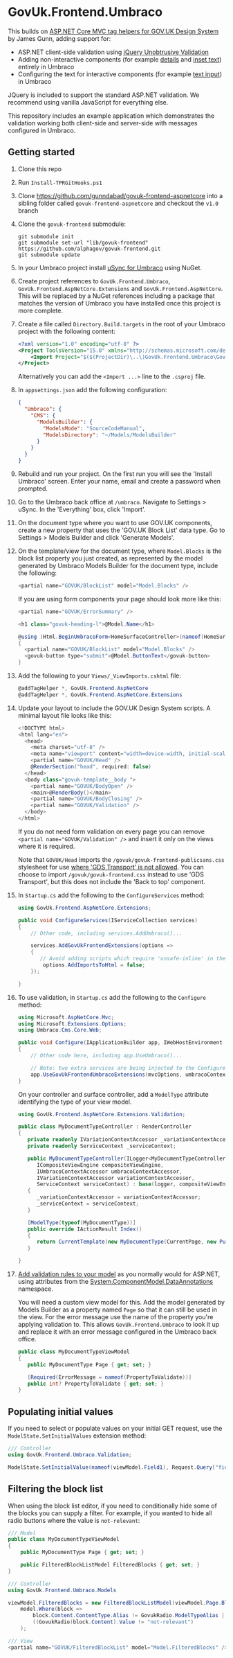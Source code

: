 # GovUk.Frontend.Umbraco

This builds on [ASP.NET Core MVC tag helpers for GOV.UK Design System](https://github.com/gunndabad/govuk-frontend-aspnetcore) by James Gunn, adding support for:

- ASP.NET client-side validation using [jQuery Unobtrusive Validation](https://github.com/aspnet/jquery-validation-unobtrusive)
- Adding non-interactive components (for example [details](https://design-system.service.gov.uk/components/details/) and [inset text](https://design-system.service.gov.uk/components/inset-text/)) entirely in Umbraco
- Configuring the text for interactive components (for example [text input](https://design-system.service.gov.uk/components/text-input/)) in Umbraco

JQuery is included to support the standard ASP.NET validation. We recommend using vanilla JavaScript for everything else.

This repository includes an example application which demonstrates the validation working both client-side and server-side with messages configured in Umbraco.

## Getting started

1. Clone this repo
2. Run `Install-TPRGitHooks.ps1`
3. Clone https://github.com/gunndabad/govuk-frontend-aspnetcore into a sibling folder called `govuk-frontend-aspnetcore` and checkout the `v1.0` branch
4. Clone the `govuk-frontend` submodule:

   ```pwsh
   git submodule init
   git submodule set-url "lib/govuk-frontend" https://github.com/alphagov/govuk-frontend.git
   git submodule update
   ```

5. In your Umbraco project install [uSync for Umbraco](https://jumoo.co.uk/usync/) using NuGet.
6. Create project references to `GovUk.Frontend.Umbraco`, `GovUk.Frontend.AspNetCore.Extensions` and `GovUk.Frontend.AspNetCore`. This will be replaced by a NuGet references including a package that matches the version of Umbraco you have installed once this project is more complete.
7. Create a file called `Directory.Build.targets` in the root of your Umbraco project with the following content:

   ```xml
   <?xml version="1.0" encoding="utf-8" ?>
   <Project ToolsVersion="15.0" xmlns="http://schemas.microsoft.com/developer/msbuild/2003">
       <Import Project="$($(ProjectDir)\..\)GovUk.Frontend.Umbraco\GovUk.Frontend.targets" />
   </Project>
   ```

   Alternatively you can add the `<Import ...>` line to the `.csproj` file.

8. In `appsettings.json` add the following configuration:

   ```json
   {
     "Umbraco": {
       "CMS": {
         "ModelsBuilder": {
           "ModelsMode": "SourceCodeManual",
           "ModelsDirectory": "~/Models/ModelsBuilder"
         }
       }
     }
   }
   ```

9. Rebuild and run your project. On the first run you will see the 'Install Umbraco' screen. Enter your name, email and create a password when prompted.
10. Go to the Umbraco back office at `/umbraco`. Navigate to Settings > uSync. In the 'Everything' box, click 'Import'.
11. On the document type where you want to use GOV.UK components, create a new property that uses the 'GOV.UK Block List' data type. Go to Settings > Models Builder and click 'Generate Models'.
12. On the template/view for the document type, where `Model.Blocks` is the block list property you just created, as represented by the model generated by Umbraco Models Builder for the document type, include the following:

    ```csharp
    <partial name="GOVUK/BlockList" model="Model.Blocks" />
    ```

    If you are using form components your page should look more like this:

    ```csharp
    <partial name="GOVUK/ErrorSummary" />

    <h1 class="govuk-heading-l">@Model.Name</h1>

    @using (Html.BeginUmbracoForm<HomeSurfaceController>(nameof(HomeSurfaceController.Index), null, new { novalidate="novalidate" }))
    {
      <partial name="GOVUK/BlockList" model="Model.Blocks" />
      <govuk-button type="submit">@Model.ButtonText</govuk-button>
    }
    ```

13. Add the following to your `Views/_ViewImports.cshtml` file:

    ```csharp
    @addTagHelper *, GovUk.Frontend.AspNetCore
    @addTagHelper *, GovUk.Frontend.AspNetCore.Extensions
    ```

14. Update your layout to include the GOV.UK Design System scripts. A minimal layout file looks like this:

    ```csharp
    <!DOCTYPE html>
    <html lang="en">
      <head>
        <meta charset="utf-8" />
        <meta name="viewport" content="width=device-width, initial-scale=1.0" />
        <partial name="GOVUK/Head" />
        @RenderSection("head", required: false)
      </head>
      <body class="govuk-template__body ">
        <partial name="GOVUK/BodyOpen" />
        <main>@RenderBody()</main>
        <partial name="GOVUK/BodyClosing" />
        <partial name="GOVUK/Validation" />
      </body>
    </html>
    ```

    If you do not need form validation on every page you can remove `<partial name="GOVUK/Validation" />` and insert it only on the views where it is required.

    Note that `GOVUK/Head` imports the `/govuk/govuk-frontend-publicsans.css` stylesheet for use [where 'GDS Transport' is not allowed](https://design-system.service.gov.uk/styles/typography/). You can choose to import `/govuk/govuk-frontend.css` instead to use 'GDS Transport', but this does not include the 'Back to top' component.

15. In `Startup.cs` add the following to the `ConfigureServices` method:

    ```csharp
    using GovUk.Frontend.AspNetCore.Extensions;

    public void ConfigureServices(IServiceCollection services)
    {
        // Other code, including services.AddUmbraco()...

        services.AddGovUkFrontendExtensions(options =>
        {
           // Avoid adding scripts which require 'unsafe-inline' in the content security policy
            options.AddImportsToHtml = false;
        });

    }
    ```

16. To use validation, in `Startup.cs` add the following to the `Configure` method:

    ```csharp
    using Microsoft.AspNetCore.Mvc;
    using Microsoft.Extensions.Options;
    using Umbraco.Cms.Core.Web;

    public void Configure(IApplicationBuilder app, IWebHostEnvironment env, IOptions<MvcOptions> mvcOptions, IUmbracoContextAccessor umbracoContextAccessor)
    {
        // Other code here, including app.UseUmbraco()...

        // Note: two extra services are being injected to the Configure method and used here
        app.UseGovUkFrontendUmbracoExtensions(mvcOptions, umbracoContextAccessor);
    }
    ```

    On your controller and surface controller, add a `ModelType` attribute identifying the type of your view model.

    ```csharp
    using GovUk.Frontend.AspNetCore.Extensions.Validation;

    public class MyDocumentTypeController : RenderController
    {
       private readonly IVariationContextAccessor _variationContextAccessor;
       private readonly ServiceContext _serviceContext;

       public MyDocumentTypeController(ILogger<MyDocumentTypeController> logger,
          ICompositeViewEngine compositeViewEngine,
          IUmbracoContextAccessor umbracoContextAccessor,
          IVariationContextAccessor variationContextAccessor,
          ServiceContext serviceContext) : base(logger, compositeViewEngine, umbracoContextAccessor)
       {
          _variationContextAccessor = variationContextAccessor;
          _serviceContext = serviceContext;
       }

       [ModelType(typeof(MyDocumentType))]
       public override IActionResult Index()
       {
          return CurrentTemplate(new MyDocumentType(CurrentPage, new PublishedValueFallback(_serviceContext, _variationContextAccessor)));
       }

    }
    ```

17. [Add validation rules to your model](https://docs.microsoft.com/en-us/aspnet/core/tutorials/first-mvc-app/validation?view=aspnetcore-5.0) as you normally would for ASP.NET, using attributes from the [System.ComponentModel.DataAnnotations](https://docs.microsoft.com/en-us/dotnet/api/system.componentmodel.dataannotations?view=net-5.0) namespace.

    You will need a custom view model for this. Add the model generated by Models Builder as a property named `Page` so that it can still be used in the view. For the error message use the name of the property you're applying validation to. This allows `GovUk.Frontend.Umbraco` to look it up and replace it with an error message configured in the Umbraco back office.

    ```csharp
    public class MyDocumentTypeViewModel
    {
       public MyDocumentType Page { get; set; }

       [Required(ErrorMessage = nameof(PropertyToValidate))]
       public int? PropertyToValidate { get; set; }
    }
    ```

## Populating initial values

If you need to select or populate values on your initial GET request, use the `ModelState.SetInitialValues` extension method:

```csharp
/// Controller
using GovUk.Frontend.Umbraco.Validation;

ModelState.SetInitialValue(nameof(viewModel.Field1), Request.Query["field1"]);
```

## Filtering the block list

When using the block list editor, if you need to conditionally hide some of the blocks you can supply a filter. For example, if you wanted to hide all radio buttons where the value is `not-relevant`:

```csharp
/// Model
public class MyDocumentTypeViewModel
{
    public MyDocumentType Page { get; set; }

    public FilteredBlockListModel FilteredBlocks { get; set; }
}

/// Controller
using GovUk.Frontend.Umbraco.Models

viewModel.FilteredBlocks = new FilteredBlockListModel(viewModel.Page.Blocks, model =>
    model.Where(block =>
        block.Content.ContentType.Alias != GovukRadio.ModelTypeAlias ||
        ((GovukRadio)block.Content).Value != "not-relevant")
    );

/// View
<partial name="GOVUK/FilteredBlockList" model="Model.FilteredBlocks" />
```
